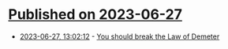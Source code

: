 # [Published on 2023-06-27](index.md)

* [2023-06-27, 13:02:12](https://lobste.rs/s/pt5k7b/you_should_break_law_demeter) - [You should break the Law of Demeter](https://www.tedinski.com/2018/12/18/the-law-of-demeter.html)
